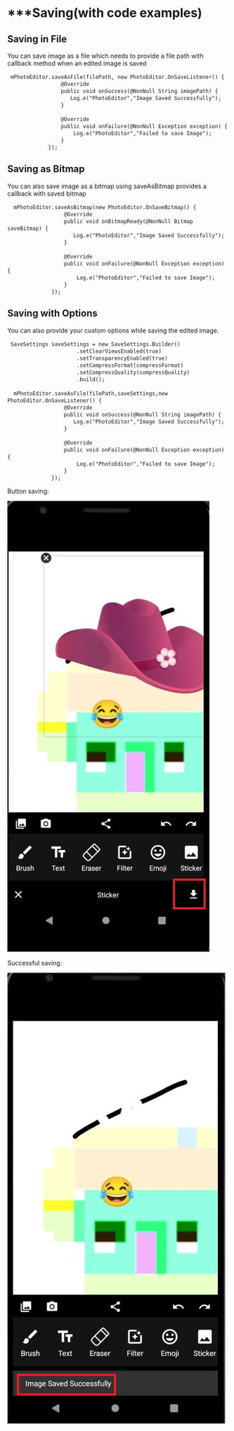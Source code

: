 
# ***Saving(with code examples)

## Saving in File
You can save image as a file which needs to provide a file path with callback method when an edited image is saved
   
   ```
    mPhotoEditor.saveAsFile(filePath, new PhotoEditor.OnSaveListener() {
                    @Override
                    public void onSuccess(@NonNull String imagePath) {
                       Log.e("PhotoEditor","Image Saved Successfully");
                    }

                    @Override
                    public void onFailure(@NonNull Exception exception) {
                        Log.e("PhotoEditor","Failed to save Image");
                    }
                });
```

## Saving as Bitmap
You can also save image as a bitmap using saveAsBitmap provides a callback with saved bitmap

  ```
    mPhotoEditor.saveAsBitmap(new PhotoEditor.OnSaveBitmap() {
                    @Override
                    public void onBitmapReady(@NonNull Bitmap saveBitmap) {
                       Log.e("PhotoEditor","Image Saved Successfully");
                    }

                    @Override
                    public void onFailure(@NonNull Exception exception) {
                        Log.e("PhotoEditor","Failed to save Image");
                    }
                });
```

## Saving with Options
You can also provide your custom options while saving the edited image. 
  ```
   SaveSettings saveSettings = new SaveSettings.Builder()
                        .setClearViewsEnabled(true)
                        .setTransparencyEnabled(true)
                        .setCompressFormat(compressFormat)
                        .setCompressQuality(compressQuality)
                        .build();

    mPhotoEditor.saveAsFile(filePath,saveSettings,new PhotoEditor.OnSaveListener() {
                    @Override
                    public void onSuccess(@NonNull String imagePath) {
                       Log.e("PhotoEditor","Image Saved Successfully");
                    }

                    @Override
                    public void onFailure(@NonNull Exception exception) {
                        Log.e("PhotoEditor","Failed to save Image");
                    }
                });
```


Button saving:

![button](./img/button_saving.png)


Successful saving:

![sucsaving](./img/edit_screen.png)
